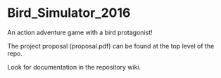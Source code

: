 # Bird_Simulator_2016
An action adventure game with a bird protagonist!

The project proposal (proposal.pdf) can be found at the top level of the repo.

Look for documentation in the repository wiki.
